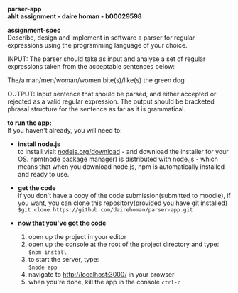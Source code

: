 **parser-app**  
**ahlt assignment - daire homan - b00029598**


**assignment-spec**   
Describe, design and implement in software a parser for regular expressions using the programming language of your choice.

INPUT: The parser should take as input and analyse a set of regular expressions taken from the acceptable sentences below:   

The/a man/men/woman/women bite(s)/like(s) the green dog   

OUTPUT: Input sentence that should be parsed, and either accepted or rejected as a valid regular expression. The output should be bracketed phrasal structure for the sentence as far as it is grammatical.


**to run the app:**   
If you haven't already, you will need to:  
* **install node.js**  
to install visit [nodejs.org/download](https://nodejs.org/en/download/) - and download the installer for your OS. npm(node package manager) is distributed with node.js - which means that when you download node.js, npm is automatically installed and ready to use.   

* **get the code**   
if you don't have a copy of the code submission(submitted to moodle), if you want, you can clone this repository(provided you have git installed)   
 ```$git clone https://github.com/dairehoman/parser-app.git```

* **now that you've got the code**   
    1. open up the project in your editor
    2. open up the console at the root of the project directory and type:   
    ```$npm install```
    3. to start the server, type:   
    ```$node app```   
    4. navigate to [http://localhost:3000/](http://localhost:3000/) in your browser
    5. when you're done, kill the app in the console ```ctrl-c```
